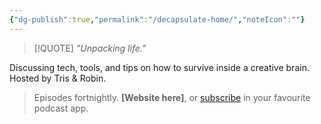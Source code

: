 ```yaml
---
{"dg-publish":true,"permalink":"/decapsulate-home/","noteIcon":""}
---
```


> [!QUOTE]
> _"Unpacking life."_

Discussing tech, tools, and tips on how to survive inside a creative brain. Hosted by Tris & Robin.

> Episodes fortnightly. **[Website here]**, or [subscribe](https://decapsulate.com/subscribe/) in your favourite podcast app.
